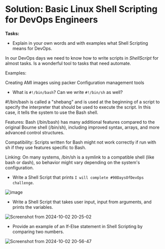 # Solution: Basic Linux Shell Scripting for DevOps Engineers

**Tasks:**

- Explain in your own words and with examples what Shell Scripting means for DevOps.

In our DevOps days we need to know how to write scripts in *ShellScript* for almost tasks. Is a wonderful tool to
tasks that need automate.

Examples:

Creating AMI images using packer
Configuration management tools

- What is `#!/bin/bash`? Can we write `#!/bin/sh` as well?

#!/bin/bash is called a "shebang" and is used at the beginning of a script to specify the interpreter that should be used to execute the script. In this case, it tells the system to use the Bash shell.

Features: Bash (/bin/bash) has many additional features compared to the original Bourne shell (/bin/sh), including improved syntax, arrays, and more advanced control structures.

Compatibility: Scripts written for Bash might not work correctly if run with sh if they use features specific to Bash.

Linking: On many systems, /bin/sh is a symlink to a compatible shell (like bash or dash), so behavior might vary depending on the system's configuration.
- Write a Shell Script that prints `I will complete #90DaysOfDevOps challenge`.

![image](https://github.com/user-attachments/assets/6ac12016-eaaf-4b06-89f3-7abd8f0e9f08)

- Write a Shell Script that takes user input, input from arguments, and prints the variables.

![Screenshot from 2024-10-02 20-25-02](https://github.com/user-attachments/assets/8b1b2fc8-4b4a-4c92-971e-2bea3f31df3b)

- Provide an example of an If-Else statement in Shell Scripting by comparing two numbers.

![Screenshot from 2024-10-02 20-56-47](https://github.com/user-attachments/assets/26fcd408-e5cb-4289-bb89-54d1415ad93d)
